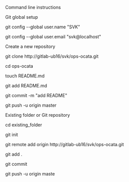  Command line instructions
 
Git global setup

git config --global user.name "SVK"

git config --global user.email "svk@localhost"

Create a new repository

git clone http://gitlab-ub16/svk/ops-ocata.git

cd ops-ocata

touch README.md

git add README.md

git commit -m "add README"

git push -u origin master

Existing folder or Git repository

cd existing_folder

git init

git remote add origin http://gitlab-ub16/svk/ops-ocata.git

git add .

git commit

git push -u origin maste
